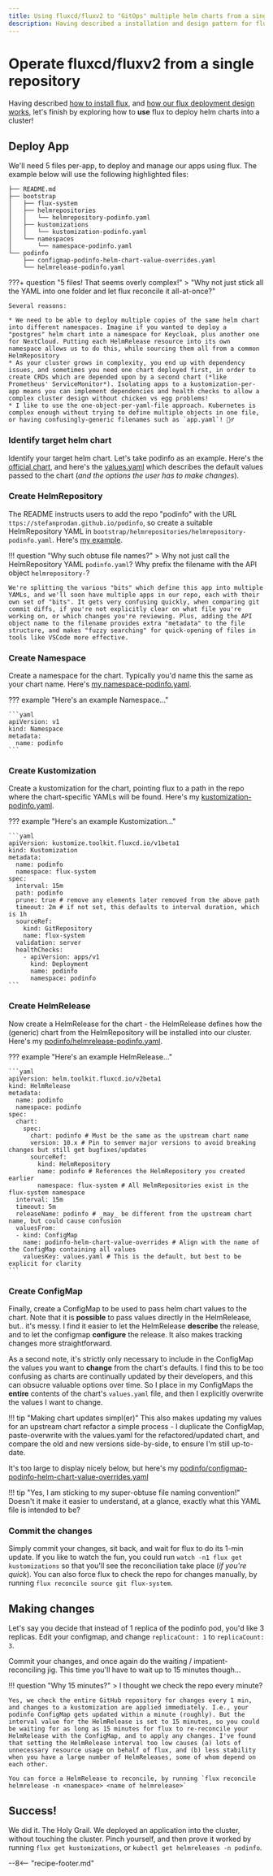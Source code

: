 ```yaml
---
title: Using fluxcd/fluxv2 to "GitOps" multiple helm charts from a single repository
description: Having described a installation and design pattern for fluxcd/fluxv2, this page describes how to _use_ and extend the design to manage multilpe helm releases in your cluster, from a single repository.
---
```


# Operate fluxcd/fluxv2 from a single repository

Having described [how to install flux](/kubernetes/deployment/flux/install/), and [how our flux deployment design works](/kubernetes/deployment/flux/design/), let's finish by exploring how to **use** flux to deploy helm charts into a cluster!

## Deploy App

We'll need 5 files per-app, to deploy and manage our apps using flux. The example below will use the following highlighted files:

```hl_lines="4 6 8 10 11"
├── README.md
├── bootstrap
│   ├── flux-system
│   ├── helmrepositories
│   │   └── helmrepository-podinfo.yaml
│   ├── kustomizations
│   │   └── kustomization-podinfo.yaml
│   └── namespaces
│       └── namespace-podinfo.yaml
└── podinfo
    ├── configmap-podinfo-helm-chart-value-overrides.yaml
    └── helmrelease-podinfo.yaml
```

???+ question "5 files! That seems overly complex!"
    > "Why not just stick all the YAML into one folder and let flux reconcile it all-at-once?"

    Several reasons:

    * We need to be able to deploy multiple copies of the same helm chart into different namespaces. Imagine if you wanted to deploy a "postgres" helm chart into a namespace for Keycloak, plus another one for NextCloud. Putting each HelmRelease resource into its own namespace allows us to do this, while sourcing them all from a common HelmRepository
    * As your cluster grows in complexity, you end up with dependency issues, and sometimes you need one chart deployed first, in order to create CRDs which are depended upon by a second chart (*like Prometheus' ServiceMonitor*). Isolating apps to a kustomization-per-app means you can implement dependencies and health checks to allow a complex cluster design without chicken vs egg problems! 
    * I like to use the one-object-per-yaml-file approach. Kubernetes is complex enough without trying to define multiple objects in one file, or having confusingly-generic filenames such as `app.yaml`! 🤦‍♂️

### Identify target helm chart

Identify your target helm chart. Let's take podinfo as an example. Here's the [official chart](https://github.com/stefanprodan/podinfo/tree/master/charts/podinfo), and here's the [values.yaml](https://github.com/stefanprodan/podinfo/tree/master/charts/podinfo/values.yaml) which describes the default values passed to the chart (*and the options the user has to make changes*).

### Create HelmRepository

The README instructs users to add the repo "podinfo" with the URL `ttps://stefanprodan.github.io/podinfo`, so
create a suitable HelmRepository YAML in `bootstrap/helmrepositories/helmrepository-podinfo.yaml`. Here's [my example](https://github.com/geek-cookbook/template-flux/blob/main/bootstrap/helmrepositories/helmrepository-podinfo.yaml).

!!! question "Why such obtuse file names?"
    > Why not just call the HelmRepository YAML `podinfo.yaml`? Why prefix the filename with the API object `helmrepository-`?

    We're splitting the various "bits" which define this app into multiple YAMLs, and we'll soon have multiple apps in our repo, each with their own set of "bits". It gets very confusing quickly, when comparing git commit diffs, if you're not explicitly clear on what file you're working on, or which changes you're reviewing. Plus, adding the API object name to the filename provides extra "metadata" to the file structure, and makes "fuzzy searching" for quick-opening of files in tools like VSCode more effective.

### Create Namespace

Create a namespace for the chart. Typically you'd name this the same as your chart name. Here's [my namespace-podinfo.yaml](https://github.com/geek-cookbook/template-flux/blob/main/bootstrap/namespaces/namespace-podinfo.yaml).

??? example "Here's an example Namespace..."

    ```yaml
    apiVersion: v1
    kind: Namespace
    metadata:
      name: podinfo
    ```

### Create Kustomization

Create a kustomization for the chart, pointing flux to a path in the repo where the chart-specific YAMLs will be found. Here's my [kustomization-podinfo.yaml](https://github.com/geek-cookbook/template-flux/blob/main/bootstrap/kustomizations/kustomization-podinfo.yaml).

??? example "Here's an example Kustomization..."

    ```yaml
    apiVersion: kustomize.toolkit.fluxcd.io/v1beta1
    kind: Kustomization
    metadata:
      name: podinfo
      namespace: flux-system
    spec:
      interval: 15m
      path: podinfo
      prune: true # remove any elements later removed from the above path
      timeout: 2m # if not set, this defaults to interval duration, which is 1h
      sourceRef:
        kind: GitRepository
        name: flux-system
      validation: server
      healthChecks:
        - apiVersion: apps/v1
          kind: Deployment
          name: podinfo
          namespace: podinfo
    ```

### Create HelmRelease

Now create a HelmRelease for the chart - the HelmRelease defines how the (generic) chart from the HelmRepository will be installed into our cluster. Here's my [podinfo/helmrelease-podinfo.yaml](https://github.com/geek-cookbook/template-flux/blob/main/podinfo/helmrelease-podinfo.yaml).

??? example "Here's an example HelmRelease..."

    ```yaml
    apiVersion: helm.toolkit.fluxcd.io/v2beta1
    kind: HelmRelease
    metadata:
      name: podinfo
      namespace: podinfo
    spec:
      chart:
        spec:
          chart: podinfo # Must be the same as the upstream chart name
          version: 10.x # Pin to semver major versions to avoid breaking changes but still get bugfixes/updates
          sourceRef:
            kind: HelmRepository
            name: podinfo # References the HelmRepository you created earlier
            namespace: flux-system # All HelmRepositories exist in the flux-system namespace
      interval: 15m
      timeout: 5m
      releaseName: podinfo # _may_ be different from the upstream chart name, but could cause confusion
      valuesFrom:
      - kind: ConfigMap
        name: podinfo-helm-chart-value-overrides # Align with the name of the ConfigMap containing all values
        valuesKey: values.yaml # This is the default, but best to be explicit for clarity
    ```

### Create ConfigMap

Finally, create a ConfigMap to be used to pass helm chart values to the chart. Note that it is **possible** to pass values directly in the HelmRelease, but.. it's messy. I find it easier to let the HelmRelease **describe** the release, and to let the configmap **configure** the release. It also makes tracking changes more straightforward.

As a second note, it's strictly only necessary to include in the ConfigMap the values you want to **change** from the chart's defaults. I find this to be too confusing as charts are continually updated by their developers, and this can obsucre valuable options over time. So I place in my ConfigMaps the **entire** contents of the chart's `values.yaml` file, and then I explicitly overwrite the values I want to change.

!!! tip "Making chart updates simpl(er)"
    This also makes updating my values for an upstream chart refactor a simple process - I duplicate the ConfigMap, paste-overwrite with the values.yaml for the refactored/updated chart, and compare the old and new versions side-by-side, to ensure I'm still up-to-date.

It's too large to display nicely below, but here's my [podinfo/configmap-podinfo-helm-chart-value-overrides.yaml](https://github.com/geek-cookbook/template-flux/blob/main/podinfo/configmap-podinfo-helm-chart-value-overrides.yaml)

!!! tip "Yes, I am sticking to my super-obtuse file naming convention!"
    Doesn't it make it easier to understand, at a glance, exactly what this YAML file is intended to be?

### Commit the changes

Simply commit your changes, sit back, and wait for flux to do its 1-min update. If you like to watch the fun, you could run `watch -n1 flux get kustomizations` so that you'll see the reconciliation take place (*if you're quick*). You can also force flux to check the repo for changes manually, by running `flux reconcile source git flux-system`.

## Making changes

Let's say you decide that instead of 1 replica of the podinfo pod, you'd like 3 replicas. Edit your configmap, and change `replicaCount: 1` to `replicaCount: 3`.

Commit your changes, and once again do the waiting / impatient-reconciling jig. This time you'll have to wait up to 15 minutes though...

!!! question "Why 15 minutes?"
    > I thought we check the repo every minute?

    Yes, we check the entire GitHub repository for changes every 1 min, and changes to a kustomization are applied immediately. I.e., your podinfo ConfigMap gets updated within a minute (roughly). But the interval value for the HelmRelease is set to 15 minutes, so you could be waiting for as long as 15 minutes for flux to re-reconcile your HelmRelease with the ConfigMap, and to apply any changes. I've found that setting the HelmRelease interval too low causes (a) lots of unnecessary resource usage on behalf of flux, and (b) less stability when you have a large number of HelmReleases, some of whom depend on each other.

    You can force a HelmRelease to reconcile, by running `flux reconcile helmrelease -n <namespace> <name of helmrelease>`

## Success!

We did it. The Holy Grail. We deployed an application into the cluster, without touching the cluster. Pinch yourself, and then prove it worked by running `flux get kustomizations`, or `kubectl get helmreleases -n podinfo`.

--8<-- "recipe-footer.md"

[^1]: Got suggestions for improvements here? Shout out in the comments below!
